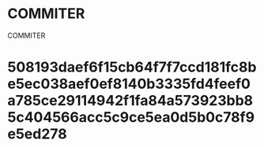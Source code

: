 # COMMITER
COMMITER






# 508193daef6f15cb64f7f7ccd181fc8be5ec038aef0ef8140b3335fd4feef0a785ce29114942f1fa84a573923bb85c404566acc5c9ce5ea0d5b0c78f9e5ed278

